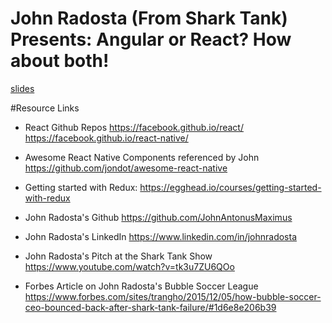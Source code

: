 # John Radosta (From Shark Tank) Presents: Angular or React? How about both!

[slides](https://www.slideshare.net/JoeRaio/costa-farms-case-study-azure-iot-hub-azure-functions)

#Resource Links

- React Github Repos
	https://facebook.github.io/react/
	https://facebook.github.io/react-native/

- Awesome React Native Components referenced by John
	https://github.com/jondot/awesome-react-native

- Getting started with Redux:
	https://egghead.io/courses/getting-started-with-redux

- John Radosta's Github
	https://github.com/JohnAntonusMaximus

- John Radosta's LinkedIn 
	https://www.linkedin.com/in/johnradosta

- John Radosta's Pitch at the Shark Tank Show
	https://www.youtube.com/watch?v=tk3u7ZU6QOo

- Forbes Article on John Radosta's Bubble Soccer League
	https://www.forbes.com/sites/trangho/2015/12/05/how-bubble-soccer-ceo-bounced-back-after-shark-tank-failure/#1d6e8e206b39	

